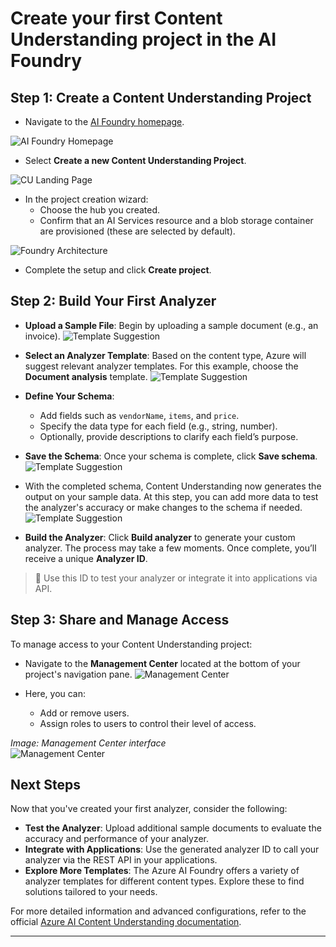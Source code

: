 # Create your first Content Understanding project in the AI Foundry

## Step 1: Create a Content Understanding Project

  - Navigate to the [AI Foundry homepage](https://ai.azure.com).

  ![AI Foundry Homepage](../img/ai-services-landing-page.png)   

  - Select **Create a new Content Understanding Project**.

  ![CU Landing Page](../img/cu-landing-page.png)

  - In the project creation wizard:
    - Choose the hub you created.
    - Confirm that an AI Services resource and a blob storage container are provisioned (these are selected by default).

![Foundry Architecture](../img/foundry-architecture.png)

  - Complete the setup and click **Create project**.


## Step 2: Build Your First Analyzer

- **Upload a Sample File**: Begin by uploading a sample document (e.g., an invoice).
![Template Suggestion](../img/define-schema-upload.png)

- **Select an Analyzer Template**: Based on the content type, Azure will suggest relevant analyzer templates. For this example, choose the **Document analysis** template.
![Template Suggestion](../img/define-schema-template-selection.png)

- **Define Your Schema**:
    - Add fields such as `vendorName`, `items`, and `price`.
    - Specify the data type for each field (e.g., string, number).
    - Optionally, provide descriptions to clarify each field’s purpose.


- **Save the Schema**: Once your schema is complete, click **Save schema**.
![Template Suggestion](../img/define-schema.png)

- With the completed schema, Content Understanding now generates the output on your sample data. At this step, you can add more data to test the analyzer's accuracy or make changes to the schema if needed.
![Template Suggestion](../img/test-analyzer.png)

- **Build the Analyzer**: Click **Build analyzer** to generate your custom analyzer. The process may take a few moments. Once complete, you’ll receive a unique **Analyzer ID**.

> 🧪 Use this ID to test your analyzer or integrate it into applications via API.


## Step 3: Share and Manage Access

To manage access to your Content Understanding project:

- Navigate to the **Management Center** located at the bottom of your project's navigation pane.
![Management Center](../img/cu-find-management-center.png)

- Here, you can:
    - Add or remove users.
    - Assign roles to users to control their level of access.

*Image: Management Center interface*  
![Management Center](../img/cu-management-center.png)

## Next Steps

Now that you've created your first analyzer, consider the following:

- **Test the Analyzer**: Upload additional sample documents to evaluate the accuracy and performance of your analyzer.
- **Integrate with Applications**: Use the generated analyzer ID to call your analyzer via the REST API in your applications.
- **Explore More Templates**: The Azure AI Foundry offers a variety of analyzer templates for different content types. Explore these to find solutions tailored to your needs.


For more detailed information and advanced configurations, refer to the official [Azure AI Content Understanding documentation](https://learn.microsoft.com/en-us/azure/ai-services/content-understanding/quickstart/use-ai-foundry).

---

